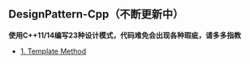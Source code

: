 ## DesignPattern-Cpp（不断更新中）

**使用C++11/14编写23种设计模式，代码难免会出现各种瑕疵，请多多指教**

- [1. Template Method](1.%20Template%20Method)
